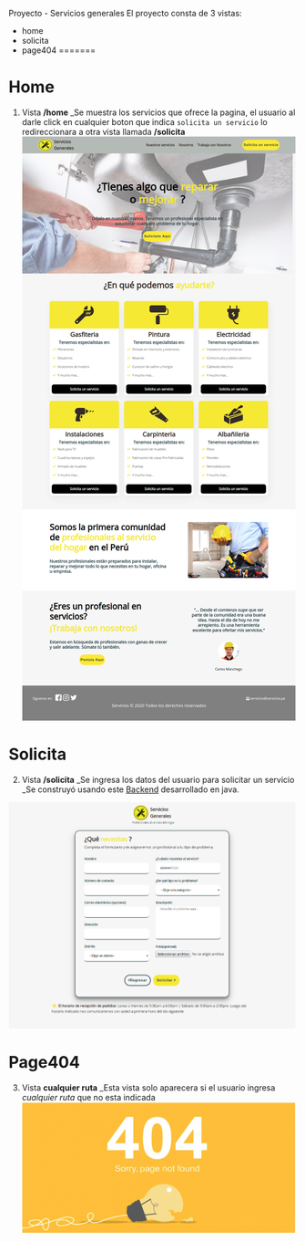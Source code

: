 
Proyecto - Servicios generales
El proyecto consta de 3 vistas:
- home
- solicita
- page404
=======
# Home
1. Vista **/home** 
   _Se muestra los servicios que ofrece la pagina, el usuario al darle click en cualquier boton que indica `solicita un servicio` lo redireccionara a otra vista llamada **/solicita**
![Home](Home)



# Solicita
2. Vista **/solicita** 
   _Se ingresa los datos del usuario para solicitar un servicio 
   _Se construyó usando este [Backend](https://github.com/VanessaMMH/Backend) desarrollado en java.

![Solicita](Solicita.png)


# Page404
3. Vista **cualquier ruta**
   _Esta vista solo aparecera si el usuario ingresa *cualquier ruta* que no esta indicada
![Page404](Page404.png)
